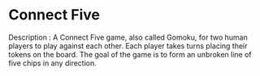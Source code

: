 # Connect Five

Description : A Connect Five game, also called Gomoku, for two human players to play against each other. Each player takes turns placing
their tokens on the board. The goal of the game is to form an unbroken line of five chips in any direction. 
